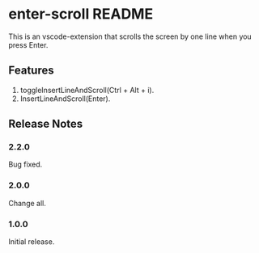 # enter-scroll README

This is an vscode-extension that scrolls the screen by one line when you press Enter.

## Features
1. toggleInsertLineAndScroll(Ctrl + Alt + i).
2. InsertLineAndScroll(Enter).

## Release Notes

### 2.2.0
Bug fixed.

### 2.0.0
Change all.

### 1.0.0

Initial release.

